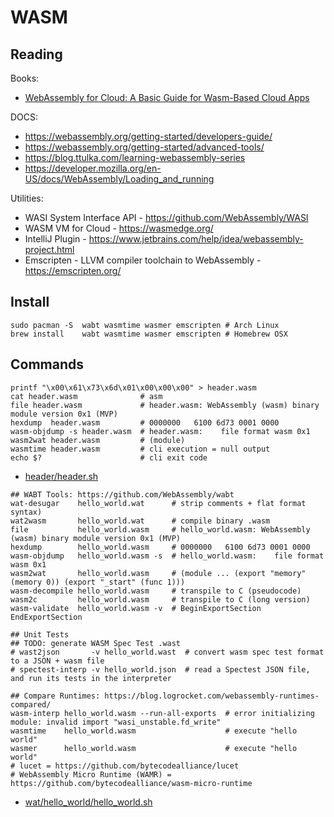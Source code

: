 # WASM

## Reading

Books:
- [WebAssembly for Cloud: A Basic Guide for Wasm-Based Cloud Apps
](https://learning.oreilly.com/library/view/webassembly-for-cloud/9781484274965/)

DOCS:
- https://webassembly.org/getting-started/developers-guide/
- https://webassembly.org/getting-started/advanced-tools/
- https://blog.ttulka.com/learning-webassembly-series
- https://developer.mozilla.org/en-US/docs/WebAssembly/Loading_and_running

Utilities:
- WASI System Interface API - https://github.com/WebAssembly/WASI
- WASM VM for Cloud - https://wasmedge.org/
- IntelliJ Plugin - https://www.jetbrains.com/help/idea/webassembly-project.html
- Emscripten - LLVM compiler toolchain to WebAssembly - https://emscripten.org/

## Install
```
sudo pacman -S  wabt wasmtime wasmer emscripten # Arch Linux
brew install    wabt wasmtime wasmer emscripten # Homebrew OSX
```

## Commands

```
printf "\x00\x61\x73\x6d\x01\x00\x00\x00" > header.wasm
cat header.wasm              # asm
file header.wasm             # header.wasm: WebAssembly (wasm) binary module version 0x1 (MVP)
hexdump  header.wasm         # 0000000   6100 6d73 0001 0000
wasm-objdump -s header.wasm  # header.wasm:    file format wasm 0x1
wasm2wat header.wasm         # (module)
wasmtime header.wasm         # cli execution = null output
echo $?                      # cli exit code
```
- [header/header.sh](header/header.sh)

```
## WABT Tools: https://github.com/WebAssembly/wabt
wat-desugar    hello_world.wat      # strip comments + flat format syntax)
wat2wasm       hello_world.wat      # compile binary .wasm
file           hello_world.wasm     # hello_world.wasm: WebAssembly (wasm) binary module version 0x1 (MVP)
hexdump        hello_world.wasm     # 0000000   6100 6d73 0001 0000
wasm-objdump   hello_world.wasm -s  # hello_world.wasm:    file format wasm 0x1
wasm2wat       hello_world.wasm     # (module ... (export "memory" (memory 0)) (export "_start" (func 1)))
wasm-decompile hello_world.wasm     # transpile to C (pseudocode)
wasm2c         hello_world.wasm     # transpile to C (long version)
wasm-validate  hello_world.wasm -v  # BeginExportSection EndExportSection

## Unit Tests
## TODO: generate WASM Spec Test .wast
# wast2json       -v hello_world.wast  # convert wasm spec test format to a JSON + wasm file
# spectest-interp -v hello_world.json  # read a Spectest JSON file, and run its tests in the interpreter

## Compare Runtimes: https://blog.logrocket.com/webassembly-runtimes-compared/
wasm-interp hello_world.wasm --run-all-exports  # error initializing module: invalid import "wasi_unstable.fd_write"
wasmtime    hello_world.wasm                    # execute "hello world"
wasmer      hello_world.wasm                    # execute "hello world"
# lucet = https://github.com/bytecodealliance/lucet
# WebAssembly Micro Runtime (WAMR) = https://github.com/bytecodealliance/wasm-micro-runtime
```
- [wat/hello_world/hello_world.sh](wat/print_hello_world/hello_world.sh)